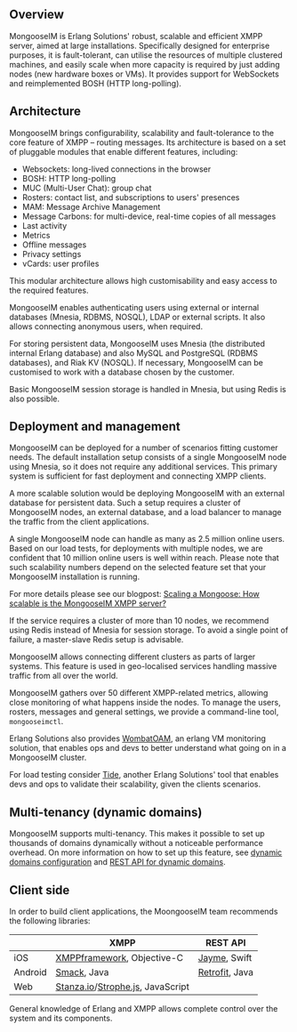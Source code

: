 ## Overview

MongooseIM is Erlang Solutions' robust, scalable and efficient XMPP server, aimed at large installations. Specifically designed for enterprise purposes, it is fault-tolerant, can utilise the resources of multiple clustered machines, and easily scale when more capacity is required by just adding nodes (new hardware boxes or VMs). It provides support for WebSockets and reimplemented BOSH (HTTP long-polling).

## Architecture

MongooseIM brings configurability, scalability and fault-tolerance to the core feature of XMPP – routing messages. Its architecture is based on a set of pluggable modules that enable different features, including:

-   Websockets: long-lived connections in the browser
-   BOSH: HTTP long-polling
-   MUC (Multi-User Chat): group chat
-   Rosters: contact list, and subscriptions to users' presences
-   MAM: Message Archive Management
-   Message Carbons: for multi-device, real-time copies of all messages
-   Last activity
-   Metrics
-   Offline messages
-   Privacy settings
-   vCards: user profiles

This modular architecture allows high customisability and easy access to the required features.

MongooseIM enables authenticating users using external or internal databases (Mnesia, RDBMS, NOSQL), LDAP or external scripts. It also allows connecting anonymous users, when required.

For storing persistent data, MongooseIM uses Mnesia (the distributed internal Erlang database) and also MySQL and PostgreSQL (RDBMS databases), and Riak KV (NOSQL). If necessary, MongooseIM can be customised to work with a database chosen by the customer.

Basic MongooseIM session storage is handled in Mnesia, but using Redis is also possible.

## Deployment and management

MongooseIM can be deployed for a number of scenarios fitting customer needs. The default installation setup consists of a single MongooseIM node using Mnesia, so it does not require any additional services. This primary system is sufficient for fast deployment and connecting XMPP clients.

A more scalable solution would be deploying MongooseIM with an external database for persistent data. Such a setup requires a cluster of MongooseIM nodes, an external database, and a load balancer to manage the traffic from the client applications.

A single MongooseIM node can handle as many as 2.5 million online users.
Based on our load tests, for deployments with multiple nodes, we are confident that 10 million online users is well within reach.
Please note that such scalability numbers depend on the selected feature set that your MongooseIM installation is running.

For more details please see our blogpost: [Scaling a Mongoose: How scalable is the MongooseIM XMPP server? ](https://www.erlang-solutions.com/blog/scaling-a-mongoose-how-scalable-is-the-mongooseim-xmpp-server.html)

If the service requires a cluster of more than 10 nodes, we recommend using Redis instead of Mnesia for session storage. To avoid a single point of failure, a master-slave Redis setup is advisable.

MongooseIM allows connecting different clusters as parts of larger systems. This feature is used in geo-localised services handling massive traffic from all over the world.

MongooseIM gathers over 50 different XMPP-related metrics, allowing close monitoring of what happens inside the nodes. To manage the users, rosters, messages and general settings, we provide a command-line tool, `mongooseimctl`.

Erlang Solutions also provides [WombatOAM](https://www.erlang-solutions.com/products/wombat-oam.html), an erlang VM monitoring solution, that enables ops and devs to better understand what going on in a MongooseIM cluster.

For load testing consider [Tide](http://tide.erlang-solutions.com/), another Erlang Solutions' tool that enables devs and ops to validate their scalability, given the clients scenarios.

## Multi-tenancy (dynamic domains)

MongooseIM supports multi-tenancy.
This makes it possible to set up thousands of domains dynamically without a noticeable performance overhead.
On more information on how to set up this feature, see [dynamic domains configuration](../advanced-configuration/general.md#generalhost_types) and [REST API for dynamic domains](../rest-api/Dynamic-domains.md).

## Client side

In order to build client applications, the MoongooseIM team recommends the following libraries:

| |XMPP|REST API|
| ------------- | ------------- | ------------- |
|iOS|[XMPPframework](https://github.com/robbiehanson/XMPPFramework), Objective-C|[Jayme](https://github.com/inaka/Jayme), Swift|
|Android|[Smack](https://github.com/igniterealtime/Smack), Java|[Retrofit](https://github.com/square/retrofit), Java|
|Web|[Stanza.io](https://github.com/otalk/stanza.io)/[Strophe.js](https://github.com/strophe/strophejs), JavaScript||

General knowledge of Erlang and XMPP allows complete control over the system and its components.
